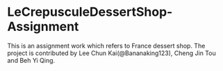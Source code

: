 # LeCrepusculeDessertShop-Assignment
This is an assignment work which refers to France dessert shop. The project is contributed by Lee Chun Kai(@Bananaking123), Cheng Jin Tou and Beh Yi Qing.
